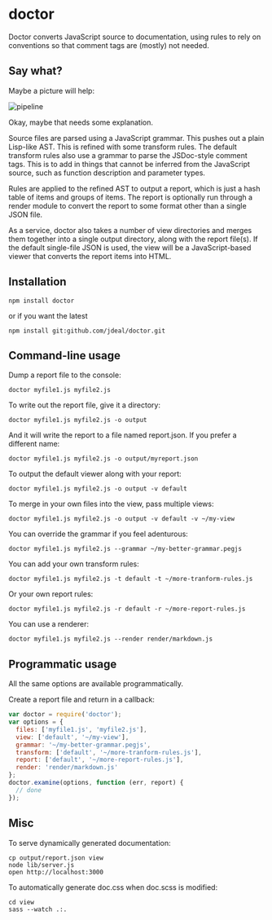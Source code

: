 # doctor

Doctor converts JavaScript source to documentation, using rules to rely on
conventions so that comment tags are (mostly) not needed.

## Say what?

Maybe a picture will help:

![pipeline](https://github.com/jdeal/doctor/raw/master/README/doctor-pipeline.png)

Okay, maybe that needs some explanation.

Source files are parsed using a JavaScript grammar. This pushes out a plain
Lisp-like AST. This is refined with some transform rules. The default transform
rules also use a grammar to parse the JSDoc-style comment tags. This is to add
in things that cannot be inferred from the JavaScript source, such as function
description and parameter types.

Rules are applied to the refined AST to output a report, which is just a hash
table of items and groups of items. The report is optionally run through a
render module to convert the report to some format other than a single JSON
file.

As a service, doctor also takes a number of view directories and merges them
together into a single output directory, along with the report file(s). If the
default single-file JSON is used, the view will be a JavaScript-based viewer
that converts the report items into HTML.

## Installation

```
npm install doctor
```

or if you want the latest

```
npm install git:github.com/jdeal/doctor.git
```

## Command-line usage

Dump a report file to the console:

```
doctor myfile1.js myfile2.js
```

To write out the report file, give it a directory:

```
doctor myfile1.js myfile2.js -o output
```

And it will write the report to a file named report.json. If you prefer a
different name:

```
doctor myfile1.js myfile2.js -o output/myreport.json
```

To output the default viewer along with your report:

```
doctor myfile1.js myfile2.js -o output -v default
```

To merge in your own files into the view, pass multiple views:

```
doctor myfile1.js myfile2.js -o output -v default -v ~/my-view
```

You can override the grammar if you feel adenturous:

```
doctor myfile1.js myfile2.js --grammar ~/my-better-grammar.pegjs
```

You can add your own transform rules:

```
doctor myfile1.js myfile2.js -t default -t ~/more-tranform-rules.js
```

Or your own report rules:

```
doctor myfile1.js myfile2.js -r default -r ~/more-report-rules.js
```

You can use a renderer:

```
doctor myfile1.js myfile2.js --render render/markdown.js
```

## Programmatic usage

All the same options are available programmatically.

Create a report file and return in a callback:

```js
var doctor = require('doctor');
var options = {
  files: ['myfile1.js', 'myfile2.js'],
  view: ['default', '~/my-view'],
  grammar: '~/my-better-grammar.pegjs',
  transform: ['default', '~/more-tranform-rules.js'],
  report: ['default', '~/more-report-rules.js'],
  render: 'render/markdown.js'
};
doctor.examine(options, function (err, report) {
  // done
});
```


## Misc

To serve dynamically generated documentation:

```
cp output/report.json view
node lib/server.js
open http://localhost:3000
```

To automatically generate doc.css when doc.scss is modified:

```
cd view
sass --watch .:.
```
